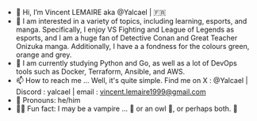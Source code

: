 - 🐰 Hi, I’m Vincent LEMAIRE aka @Yalcael | 🇫🇷
- 💚 I am interested in a variety of topics, including learning, esports, and manga. Specifically, I enjoy VS Fighting and League of Legends as esports, and I am a huge fan of Detective Conan and Great Teacher Onizuka manga. Additionally, I have a a fondness for the colours green, orange and grey.
- 🧠 I am currently studying Python and Go, as well as a lot of DevOps tools such as Docker, Terraform, Ansible, and AWS.
- 📫 How to reach me ... Well, it's quite simple. Find me on X : @Yalcael | Discord : yalcael | email : vincent.lemaire1999@gmail.com
- 🫶 Pronouns: he/him
- 🕵️‍♂️ Fun fact: I may be a vampire ... 🧛 or an owl 🦉, or perhaps both. 👀
<!---
Yalcael/Yalcael is a ✨ special ✨ repository because its `README.md` (this file) appears on your GitHub profile.
You can click the Preview link to take a look at your changes.
--->
